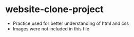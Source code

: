 # website-clone-project
* Practice used for better understanding of html and css
* Images were not included in this file 
